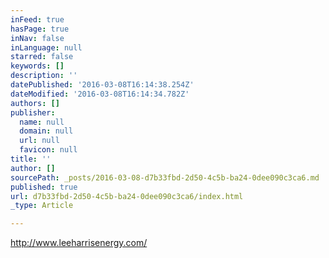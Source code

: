 ```yaml
---
inFeed: true
hasPage: true
inNav: false
inLanguage: null
starred: false
keywords: []
description: ''
datePublished: '2016-03-08T16:14:38.254Z'
dateModified: '2016-03-08T16:14:34.782Z'
authors: []
publisher:
  name: null
  domain: null
  url: null
  favicon: null
title: ''
author: []
sourcePath: _posts/2016-03-08-d7b33fbd-2d50-4c5b-ba24-0dee090c3ca6.md
published: true
url: d7b33fbd-2d50-4c5b-ba24-0dee090c3ca6/index.html
_type: Article

---
```

http://www.leeharrisenergy.com/